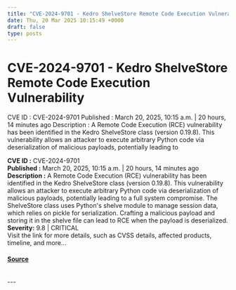 ```yaml
---
title: "CVE-2024-9701 - Kedro ShelveStore Remote Code Execution Vulnerability"
date: Thu, 20 Mar 2025 10:15:49 +0000
draft: false
type: posts
---
```

# CVE-2024-9701 - Kedro ShelveStore Remote Code Execution Vulnerability





 CVE ID : CVE-2024-9701 Published : March 20, 2025, 10:15 a.m. | 20 hours, 14 minutes ago Description : A Remote Code Execution (RCE) vulnerability has been identified in the Kedro ShelveStore class (version 0.19.8). This vulnerability allows an attacker to execute arbitrary Python code via deserialization of malicious payloads, potentially leading to

**CVE ID :** CVE-2024-9701  
**Published :** March 20, 2025, 10:15 a.m. | 20 hours, 14 minutes ago  
**Description :** A Remote Code Execution (RCE) vulnerability has been identified in the Kedro ShelveStore class (version 0.19.8). This vulnerability allows an attacker to execute arbitrary Python code via deserialization of malicious payloads, potentially leading to a full system compromise. The ShelveStore class uses Python's shelve module to manage session data, which relies on pickle for serialization. Crafting a malicious payload and storing it in the shelve file can lead to RCE when the payload is deserialized.  
**Severity:** 9.8 | CRITICAL  
Visit the link for more details, such as CVSS details, affected products, timeline, and more...

#### [Source](https://cvefeed.io/vuln/detail/CVE-2024-9701)

<br/>
---
